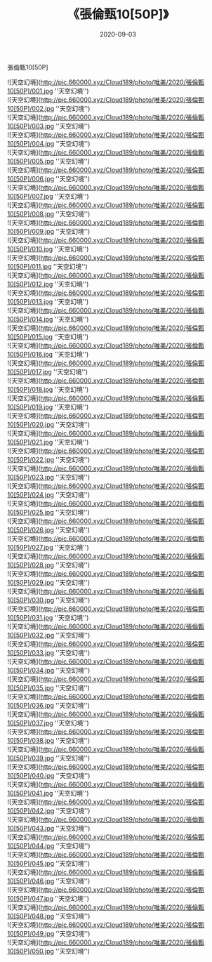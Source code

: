﻿---
layout: post
title:  《張倫甄10[50P]》
date:   2020-09-03
img: http://pic.660000.xyz/Cloud189/photo/唯美/2020/張倫甄10[50P]/000.jpg
categories: [美女, 清纯, 唯美]
---

張倫甄10[50P]



![天空幻境](http://pic.660000.xyz/Cloud189/photo/唯美/2020/張倫甄10[50P]/001.jpg ''天空幻境'') <br>
![天空幻境](http://pic.660000.xyz/Cloud189/photo/唯美/2020/張倫甄10[50P]/002.jpg ''天空幻境'') <br>
![天空幻境](http://pic.660000.xyz/Cloud189/photo/唯美/2020/張倫甄10[50P]/003.jpg ''天空幻境'') <br>
![天空幻境](http://pic.660000.xyz/Cloud189/photo/唯美/2020/張倫甄10[50P]/004.jpg ''天空幻境'') <br>
![天空幻境](http://pic.660000.xyz/Cloud189/photo/唯美/2020/張倫甄10[50P]/005.jpg ''天空幻境'') <br>
![天空幻境](http://pic.660000.xyz/Cloud189/photo/唯美/2020/張倫甄10[50P]/006.jpg ''天空幻境'') <br>
![天空幻境](http://pic.660000.xyz/Cloud189/photo/唯美/2020/張倫甄10[50P]/007.jpg ''天空幻境'') <br>
![天空幻境](http://pic.660000.xyz/Cloud189/photo/唯美/2020/張倫甄10[50P]/008.jpg ''天空幻境'') <br>
![天空幻境](http://pic.660000.xyz/Cloud189/photo/唯美/2020/張倫甄10[50P]/009.jpg ''天空幻境'') <br>
![天空幻境](http://pic.660000.xyz/Cloud189/photo/唯美/2020/張倫甄10[50P]/010.jpg ''天空幻境'') <br>
![天空幻境](http://pic.660000.xyz/Cloud189/photo/唯美/2020/張倫甄10[50P]/011.jpg ''天空幻境'') <br>
![天空幻境](http://pic.660000.xyz/Cloud189/photo/唯美/2020/張倫甄10[50P]/012.jpg ''天空幻境'') <br>
![天空幻境](http://pic.660000.xyz/Cloud189/photo/唯美/2020/張倫甄10[50P]/013.jpg ''天空幻境'') <br>
![天空幻境](http://pic.660000.xyz/Cloud189/photo/唯美/2020/張倫甄10[50P]/014.jpg ''天空幻境'') <br>
![天空幻境](http://pic.660000.xyz/Cloud189/photo/唯美/2020/張倫甄10[50P]/015.jpg ''天空幻境'') <br>
![天空幻境](http://pic.660000.xyz/Cloud189/photo/唯美/2020/張倫甄10[50P]/016.jpg ''天空幻境'') <br>
![天空幻境](http://pic.660000.xyz/Cloud189/photo/唯美/2020/張倫甄10[50P]/017.jpg ''天空幻境'') <br>
![天空幻境](http://pic.660000.xyz/Cloud189/photo/唯美/2020/張倫甄10[50P]/018.jpg ''天空幻境'') <br>
![天空幻境](http://pic.660000.xyz/Cloud189/photo/唯美/2020/張倫甄10[50P]/019.jpg ''天空幻境'') <br>
![天空幻境](http://pic.660000.xyz/Cloud189/photo/唯美/2020/張倫甄10[50P]/020.jpg ''天空幻境'') <br>
![天空幻境](http://pic.660000.xyz/Cloud189/photo/唯美/2020/張倫甄10[50P]/021.jpg ''天空幻境'') <br>
![天空幻境](http://pic.660000.xyz/Cloud189/photo/唯美/2020/張倫甄10[50P]/022.jpg ''天空幻境'') <br>
![天空幻境](http://pic.660000.xyz/Cloud189/photo/唯美/2020/張倫甄10[50P]/023.jpg ''天空幻境'') <br>
![天空幻境](http://pic.660000.xyz/Cloud189/photo/唯美/2020/張倫甄10[50P]/024.jpg ''天空幻境'') <br>
![天空幻境](http://pic.660000.xyz/Cloud189/photo/唯美/2020/張倫甄10[50P]/025.jpg ''天空幻境'') <br>
![天空幻境](http://pic.660000.xyz/Cloud189/photo/唯美/2020/張倫甄10[50P]/026.jpg ''天空幻境'') <br>
![天空幻境](http://pic.660000.xyz/Cloud189/photo/唯美/2020/張倫甄10[50P]/027.jpg ''天空幻境'') <br>
![天空幻境](http://pic.660000.xyz/Cloud189/photo/唯美/2020/張倫甄10[50P]/028.jpg ''天空幻境'') <br>
![天空幻境](http://pic.660000.xyz/Cloud189/photo/唯美/2020/張倫甄10[50P]/029.jpg ''天空幻境'') <br>
![天空幻境](http://pic.660000.xyz/Cloud189/photo/唯美/2020/張倫甄10[50P]/030.jpg ''天空幻境'') <br>
![天空幻境](http://pic.660000.xyz/Cloud189/photo/唯美/2020/張倫甄10[50P]/031.jpg ''天空幻境'') <br>
![天空幻境](http://pic.660000.xyz/Cloud189/photo/唯美/2020/張倫甄10[50P]/032.jpg ''天空幻境'') <br>
![天空幻境](http://pic.660000.xyz/Cloud189/photo/唯美/2020/張倫甄10[50P]/033.jpg ''天空幻境'') <br>
![天空幻境](http://pic.660000.xyz/Cloud189/photo/唯美/2020/張倫甄10[50P]/034.jpg ''天空幻境'') <br>
![天空幻境](http://pic.660000.xyz/Cloud189/photo/唯美/2020/張倫甄10[50P]/035.jpg ''天空幻境'') <br>
![天空幻境](http://pic.660000.xyz/Cloud189/photo/唯美/2020/張倫甄10[50P]/036.jpg ''天空幻境'') <br>
![天空幻境](http://pic.660000.xyz/Cloud189/photo/唯美/2020/張倫甄10[50P]/037.jpg ''天空幻境'') <br>
![天空幻境](http://pic.660000.xyz/Cloud189/photo/唯美/2020/張倫甄10[50P]/038.jpg ''天空幻境'') <br>
![天空幻境](http://pic.660000.xyz/Cloud189/photo/唯美/2020/張倫甄10[50P]/039.jpg ''天空幻境'') <br>
![天空幻境](http://pic.660000.xyz/Cloud189/photo/唯美/2020/張倫甄10[50P]/040.jpg ''天空幻境'') <br>
![天空幻境](http://pic.660000.xyz/Cloud189/photo/唯美/2020/張倫甄10[50P]/041.jpg ''天空幻境'') <br>
![天空幻境](http://pic.660000.xyz/Cloud189/photo/唯美/2020/張倫甄10[50P]/042.jpg ''天空幻境'') <br>
![天空幻境](http://pic.660000.xyz/Cloud189/photo/唯美/2020/張倫甄10[50P]/043.jpg ''天空幻境'') <br>
![天空幻境](http://pic.660000.xyz/Cloud189/photo/唯美/2020/張倫甄10[50P]/044.jpg ''天空幻境'') <br>
![天空幻境](http://pic.660000.xyz/Cloud189/photo/唯美/2020/張倫甄10[50P]/045.jpg ''天空幻境'') <br>
![天空幻境](http://pic.660000.xyz/Cloud189/photo/唯美/2020/張倫甄10[50P]/046.jpg ''天空幻境'') <br>
![天空幻境](http://pic.660000.xyz/Cloud189/photo/唯美/2020/張倫甄10[50P]/047.jpg ''天空幻境'') <br>
![天空幻境](http://pic.660000.xyz/Cloud189/photo/唯美/2020/張倫甄10[50P]/048.jpg ''天空幻境'') <br>
![天空幻境](http://pic.660000.xyz/Cloud189/photo/唯美/2020/張倫甄10[50P]/049.jpg ''天空幻境'') <br>
![天空幻境](http://pic.660000.xyz/Cloud189/photo/唯美/2020/張倫甄10[50P]/050.jpg ''天空幻境'') <br>